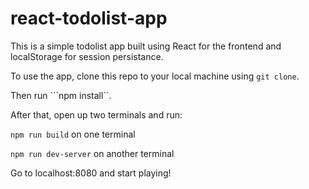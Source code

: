 # react-todolist-app

This is a simple todolist app built using React for the frontend and localStorage for session persistance.

To use the app, clone this repo to your local machine using ```git clone```.

Then run ```npm install``.

After that, open up two terminals and run:

```npm run build``` on one terminal

```npm run dev-server``` on another terminal

Go to localhost:8080 and start playing!